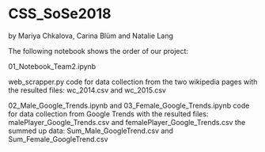 # CSS_SoSe2018

by Mariya Chkalova, Carina Blüm and Natalie Lang

The following notebook shows the order of our project:

01_Notebook_Team2.ipynb


web_scrapper.py
    code for data collection from the two wikipedia pages with the resulted files: 
        wc_2014.csv  and  wc_2015.csv

02_Male_Google_Trends.ipynb and 03_Female_Google_Trends.ipynb
    code for data collection from Google Trends with the resulted files:
       malePlayer_Google_Trends.csv and femalePlayer_Google_Trends.csv
    the summed up data:
       Sum_Male_GoogleTrend.csv and Sum_Female_GoogleTrend.csv
